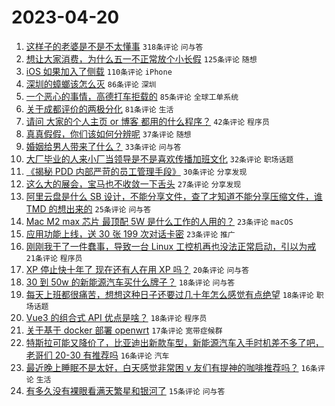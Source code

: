 # 2023-04-20

1. [这样子的老婆是不是不太懂事](https://www.v2ex.com/t/933893) `318条评论` `问与答`
1. [想让大家消费，为什么五一不正常放个小长假](https://www.v2ex.com/t/933929) `125条评论` `随想`
1. [iOS 如果加入了侧载](https://www.v2ex.com/t/933955) `110条评论` `iPhone`
1. [深圳的蟑螂该怎么灭](https://www.v2ex.com/t/933898) `86条评论` `深圳`
1. [一个恶心的事情，高德打车拒载的](https://www.v2ex.com/t/933910) `85条评论` `全球工单系统`
1. [关于成都评价的两极分化](https://www.v2ex.com/t/933992) `81条评论` `生活`
1. [请问 大家的个人主页 or 博客 都用的什么程序？](https://www.v2ex.com/t/933986) `42条评论` `程序员`
1. [真真假假，你们该如何分辨呢](https://www.v2ex.com/t/933903) `37条评论` `随想`
1. [婚姻给男人带来了什么？](https://www.v2ex.com/t/934076) `33条评论` `问与答`
1. [大厂毕业的人来小厂当领导是不是喜欢传播加班文化](https://www.v2ex.com/t/933991) `32条评论` `职场话题`
1. [《揭秘 PDD 内部严苛的员工管理手段》](https://www.v2ex.com/t/934052) `30条评论` `分享发现`
1. [这么大的展会，宝马也不收敛一下舌头](https://www.v2ex.com/t/934006) `27条评论` `分享发现`
1. [阿里云盘是什么 SB 设计，不能分享文件，查了才知道不能分享压缩文件，谁 TMD 的想出来的](https://www.v2ex.com/t/934111) `25条评论` `问与答`
1. [Mac M2 max 芯片 最顶配 5W 是什么工作的人用的？](https://www.v2ex.com/t/934039) `23条评论` `macOS`
1. [应用功能上线，送 30 张 199 次对话卡密](https://www.v2ex.com/t/933895) `23条评论` `推广`
1. [刚刚我干了一件蠢事，导致一台 Linux 工控机再也没法正常启动，引以为戒](https://www.v2ex.com/t/933914) `21条评论` `程序员`
1. [XP 停止快十年了 现在还有人在用 XP 吗？](https://www.v2ex.com/t/933904) `20条评论` `问与答`
1. [30 到 50w 的新能源汽车买什么牌子？](https://www.v2ex.com/t/934096) `18条评论` `问与答`
1. [每天上班都很痛苦，想想这种日子还要过几十年怎么感觉有点绝望](https://www.v2ex.com/t/934078) `18条评论` `职场话题`
1. [Vue3 的组合式 API 优点是啥？](https://www.v2ex.com/t/934070) `18条评论` `程序员`
1. [关于基于 docker 部署 openwrt](https://www.v2ex.com/t/934065) `17条评论` `宽带症候群`
1. [特斯拉可能又降价了，比亚迪出新款车型，新能源汽车入手时机差不多了吧，老哥们 20-30 有推荐吗](https://www.v2ex.com/t/933919) `16条评论` `汽车`
1. [最近晚上睡眠不是太好，白天感觉非常困 v 友们有提神的咖啡推荐吗？](https://www.v2ex.com/t/933907) `16条评论` `生活`
1. [有多久没有裸眼看满天繁星和银河了](https://www.v2ex.com/t/933977) `15条评论` `问与答`
